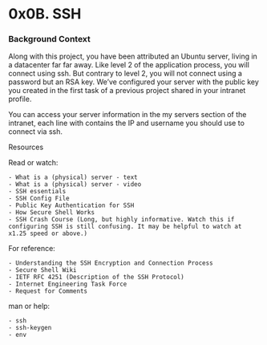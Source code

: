 # 0x0B. SSH


### Background Context

Along with this project, you have been attributed an Ubuntu server, living in a datacenter far far away. Like level 2 of the application process, you will connect using ssh. But contrary to level 2, you will not connect using a password but an RSA key. We’ve configured your server with the public key you created in the first task of a previous project shared in your intranet profile.

You can access your server information in the my servers section of the intranet, each line with contains the IP and username you should use to connect via ssh.

Resources

Read or watch:

    - What is a (physical) server - text
    - What is a (physical) server - video
    - SSH essentials
    - SSH Config File
    - Public Key Authentication for SSH
    - How Secure Shell Works
    - SSH Crash Course (Long, but highly informative. Watch this if configuring SSH is still confusing. It may be helpful to watch at x1.25 speed or above.)

For reference:

    - Understanding the SSH Encryption and Connection Process
    - Secure Shell Wiki
    - IETF RFC 4251 (Description of the SSH Protocol)
    - Internet Engineering Task Force
    - Request for Comments

man or help:

    - ssh
    - ssh-keygen
    - env

